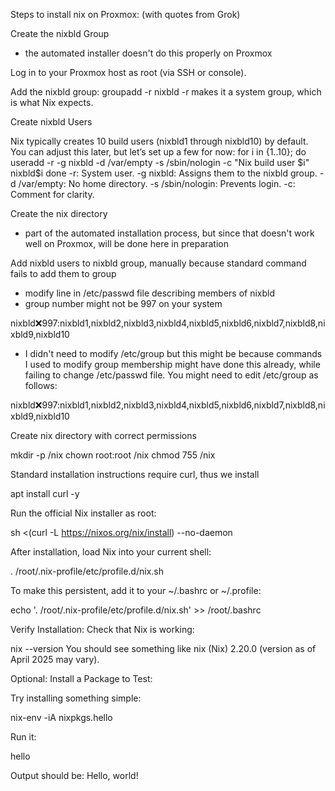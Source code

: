 Steps to install nix on Proxmox: (with quotes from Grok)

Create the nixbld Group
- the automated installer doesn't do this properly on Proxmox

Log in to your Proxmox host as root (via SSH or console).

Add the nixbld group:
groupadd -r nixbld
-r makes it a system group, which is what Nix expects.

Create nixbld Users

Nix typically creates 10 build users (nixbld1 through nixbld10) by default. You can adjust this later, but let’s set up a few for now:
for i in {1..10}; do
  useradd -r -g nixbld -d /var/empty -s /sbin/nologin -c "Nix build user $i" nixbld$i
done
-r: System user.
-g nixbld: Assigns them to the nixbld group.
-d /var/empty: No home directory.
-s /sbin/nologin: Prevents login.
-c: Comment for clarity.

Create the nix directory
- part of the automated installation process, but since that doesn't work well on Proxmox, will be done here in preparation

Add nixbld users to nixbld group, manually because standard command fails to add them to group
- modify line in /etc/passwd file describing members of nixbld
- group number might not be 997 on your system

nixbld:x:997:nixbld1,nixbld2,nixbld3,nixbld4,nixbld5,nixbld6,nixbld7,nixbld8,nixbld9,nixbld10

- I didn't need to modify /etc/group but this might be because commands I used to modify group membership might have done this already, while failing to change /etc/passwd file. You might need to edit /etc/group as follows:

nixbld:x:997:nixbld1,nixbld2,nixbld3,nixbld4,nixbld5,nixbld6,nixbld7,nixbld8,nixbld9,nixbld10


Create nix directory with correct permissions

mkdir -p /nix
chown root:root /nix
chmod 755 /nix

Standard installation instructions require curl, thus we install

apt install curl -y

Run the official Nix installer as root:

sh <(curl -L https://nixos.org/nix/install) --no-daemon

After installation, load Nix into your current shell:

. /root/.nix-profile/etc/profile.d/nix.sh

To make this persistent, add it to your ~/.bashrc or ~/.profile:

echo '. /root/.nix-profile/etc/profile.d/nix.sh' >> /root/.bashrc

Verify Installation:
Check that Nix is working:

nix --version
You should see something like nix (Nix) 2.20.0 (version as of April 2025 may vary).

Optional: Install a Package to Test:

Try installing something simple:

nix-env -iA nixpkgs.hello

Run it:

hello

Output should be: Hello, world!

